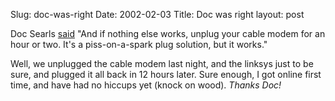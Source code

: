 Slug: doc-was-right
Date: 2002-02-03
Title: Doc was right
layout: post

Doc Searls <a href="http://doc.weblogs.com/2002/02/01#anotherCoxSuckerStory">said</a> &quot;And if nothing else works, unplug your cable modem for an hour or two. It&#39;s a piss-on-a-spark plug solution, but it works.&quot;<p>
Well, we unplugged the cable modem last night, and the linksys just to be sure, and plugged it all back in 12 hours later. Sure enough, I got online first time, and have had no hiccups yet (knock on wood). <i>Thanks Doc!</i></p>
